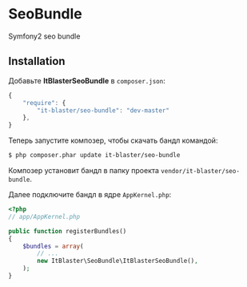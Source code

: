 SeoBundle
====================

Symfony2 seo bundle

Installation
------------

Добавьте <b>ItBlasterSeoBundle</b> в `composer.json`:

```js
{
    "require": {
        "it-blaster/seo-bundle": "dev-master"
	},
}
```

Теперь запустите композер, чтобы скачать бандл командой:

``` bash
$ php composer.phar update it-blaster/seo-bundle
```

Композер установит бандл в папку проекта `vendor/it-blaster/seo-bundle`.

Далее подключите бандл в ядре `AppKernel.php`:

``` php
<?php
// app/AppKernel.php

public function registerBundles()
{
    $bundles = array(
        // ...
        new ItBlaster\SeoBundle\ItBlasterSeoBundle(),
    );
}
```